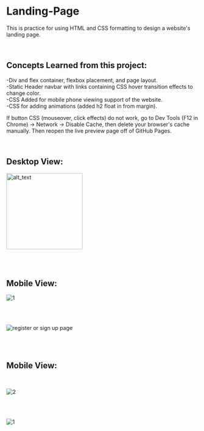 # Landing-Page


This is practice for using HTML and CSS formatting to design a website's landing page.  

<br />

<h2>Concepts Learned from this project:</h2>

-Div and flex container, flexbox placement, and page layout.   </br>
-Static Header navbar with links containing CSS hover transition effects to change color. </br>
-CSS Added for mobile phone viewing support of the website. </br>
-CSS for adding animations (added h2 float in from margin).


If button CSS (mouseover, click effects) do not work, go to Dev Tools (F12 in Chrome) -> Network -> Disable Cache, then delete your browser's cache manually.  Then reopen the live preview page off of GitHub Pages.

<br />

<h2>Desktop View:</h2>

[<img alt="alt_text" width="200px" src="https://user-images.githubusercontent.com/91037796/151688958-059ec882-a5ee-41cc-8985-c9ed26969de3.png" />](https://mike11199.github.io/Landing-Page/)

 <br /> <br />
  <h2>Mobile View:</h2>
  
 ![1](https://user-images.githubusercontent.com/91037796/153520529-038f3c32-ba30-4e4f-b858-24393b55751b.png)
 
 <br /> <br /> 
 
![register or sign up page](https://user-images.githubusercontent.com/91037796/153520328-aacb5a63-15c9-4538-8b0f-37fa3875f098.png)




<br /><br />
<h2>Mobile View:</h2> 
<br />

![2](https://user-images.githubusercontent.com/91037796/153524331-7d34a98e-39c3-4184-8912-17ccf2aa1333.png)

<br /><br />

![1](https://user-images.githubusercontent.com/91037796/153524456-50e02476-d08b-42bd-8bfc-803443706cb4.png)



